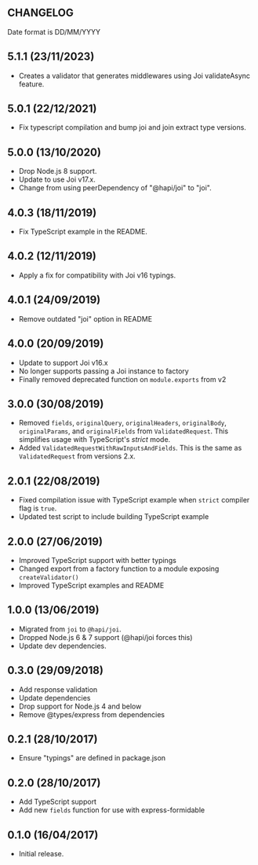 ## CHANGELOG
Date format is DD/MM/YYYY

## 5.1.1 (23/11/2023)
* Creates a validator that generates middlewares using Joi validateAsync feature.

## 5.0.1 (22/12/2021)
* Fix typescript compilation and bump joi and join extract type versions.

## 5.0.0 (13/10/2020)
* Drop Node.js 8 support.
* Update to use Joi v17.x.
* Change from using peerDependency of "@hapi/joi" to "joi".

## 4.0.3 (18/11/2019)
* Fix TypeScript example in the README.

## 4.0.2 (12/11/2019)
* Apply a fix for compatibility with Joi v16 typings.

## 4.0.1 (24/09/2019)
* Remove outdated "joi" option in README

## 4.0.0 (20/09/2019)
* Update to support Joi v16.x
* No longer supports passing a Joi instance to factory
* Finally removed deprecated function on `module.exports` from v2

## 3.0.0 (30/08/2019)
* Removed `fields`, `originalQuery`, `originalHeaders`, `originalBody`,
`originalParams`, and `originalFields` from `ValidatedRequest`. This simplifies
usage with TypeScript's *strict* mode.
* Added `ValidatedRequestWithRawInputsAndFields`. This is the same as
`ValidatedRequest` from versions 2.x.

## 2.0.1 (22/08/2019)
* Fixed compilation issue with TypeScript example when `strict` compiler flag is `true`.
* Updated test script to include building TypeScript example

## 2.0.0 (27/06/2019)
* Improved TypeScript support with better typings
* Changed export from a factory function to a module exposing `createValidator()` 
* Improved TypeScript examples and README

## 1.0.0 (13/06/2019)
* Migrated from `joi` to `@hapi/joi`.
* Dropped Node.js 6 & 7 support (@hapi/joi forces this)
* Update dev dependencies.

## 0.3.0 (29/09/2018)
* Add response validation
* Update dependencies
* Drop support for Node.js 4 and below
* Remove @types/express from dependencies

## 0.2.1 (28/10/2017)
* Ensure "typings" are defined in package.json

## 0.2.0 (28/10/2017)
* Add TypeScript support
* Add new `fields` function for use with express-formidable

## 0.1.0 (16/04/2017)
* Initial release.
